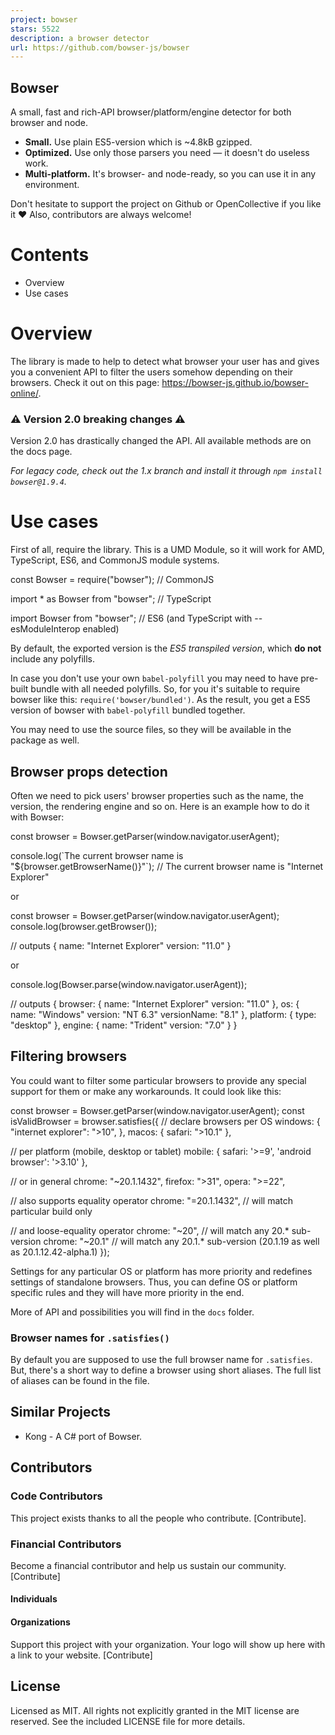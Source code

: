 ```yaml
---
project: bowser
stars: 5522
description: a browser detector
url: https://github.com/bowser-js/bowser
---
```


Bowser
------

A small, fast and rich-API browser/platform/engine detector for both browser and node.

-   **Small.** Use plain ES5-version which is ~4.8kB gzipped.
-   **Optimized.** Use only those parsers you need — it doesn't do useless work.
-   **Multi-platform.** It's browser- and node-ready, so you can use it in any environment.

Don't hesitate to support the project on Github or OpenCollective if you like it ❤️ Also, contributors are always welcome!

Contents
========

-   Overview
-   Use cases

Overview
========

The library is made to help to detect what browser your user has and gives you a convenient API to filter the users somehow depending on their browsers. Check it out on this page: https://bowser-js.github.io/bowser-online/.

### ⚠️ Version 2.0 breaking changes ⚠️

Version 2.0 has drastically changed the API. All available methods are on the docs page.

_For legacy code, check out the 1.x branch and install it through `npm install bowser@1.9.4`._

Use cases
=========

First of all, require the library. This is a UMD Module, so it will work for AMD, TypeScript, ES6, and CommonJS module systems.

const Bowser \= require("bowser"); // CommonJS

import \* as Bowser from "bowser"; // TypeScript

import Bowser from "bowser"; // ES6 (and TypeScript with --esModuleInterop enabled)

By default, the exported version is the _ES5 transpiled version_, which **do not** include any polyfills.

In case you don't use your own `babel-polyfill` you may need to have pre-built bundle with all needed polyfills. So, for you it's suitable to require bowser like this: `require('bowser/bundled')`. As the result, you get a ES5 version of bowser with `babel-polyfill` bundled together.

You may need to use the source files, so they will be available in the package as well.

Browser props detection
-----------------------

Often we need to pick users' browser properties such as the name, the version, the rendering engine and so on. Here is an example how to do it with Bowser:

const browser \= Bowser.getParser(window.navigator.userAgent);

console.log(\`The current browser name is "${browser.getBrowserName()}"\`);
// The current browser name is "Internet Explorer"

or

const browser \= Bowser.getParser(window.navigator.userAgent);
console.log(browser.getBrowser());

// outputs
{
  name: "Internet Explorer"
  version: "11.0"
}

or

console.log(Bowser.parse(window.navigator.userAgent));

// outputs
{
  browser: {
    name: "Internet Explorer"
    version: "11.0"
  },
  os: {
    name: "Windows"
    version: "NT 6.3"
    versionName: "8.1"
  },
  platform: {
    type: "desktop"
  },
  engine: {
    name: "Trident"
    version: "7.0"
  }
}

Filtering browsers
------------------

You could want to filter some particular browsers to provide any special support for them or make any workarounds. It could look like this:

const browser \= Bowser.getParser(window.navigator.userAgent);
const isValidBrowser \= browser.satisfies({
  // declare browsers per OS
  windows: {
    "internet explorer": ">10",
  },
  macos: {
    safari: ">10.1"
  },

  // per platform (mobile, desktop or tablet)
  mobile: {
    safari: '>=9',
    'android browser': '>3.10'
  },

  // or in general
  chrome: "~20.1.1432",
  firefox: ">31",
  opera: ">=22",

  // also supports equality operator
  chrome: "=20.1.1432", // will match particular build only

  // and loose-equality operator
  chrome: "~20",        // will match any 20.\* sub-version
  chrome: "~20.1"       // will match any 20.1.\* sub-version (20.1.19 as well as 20.1.12.42-alpha.1)
});

Settings for any particular OS or platform has more priority and redefines settings of standalone browsers. Thus, you can define OS or platform specific rules and they will have more priority in the end.

More of API and possibilities you will find in the `docs` folder.

### Browser names for `.satisfies()`

By default you are supposed to use the full browser name for `.satisfies`. But, there's a short way to define a browser using short aliases. The full list of aliases can be found in the file.

Similar Projects
----------------

-   Kong - A C# port of Bowser.

Contributors
------------

### Code Contributors

This project exists thanks to all the people who contribute. \[Contribute\].

### Financial Contributors

Become a financial contributor and help us sustain our community. \[Contribute\]

#### Individuals

#### Organizations

Support this project with your organization. Your logo will show up here with a link to your website. \[Contribute\]

License
-------

Licensed as MIT. All rights not explicitly granted in the MIT license are reserved. See the included LICENSE file for more details.
